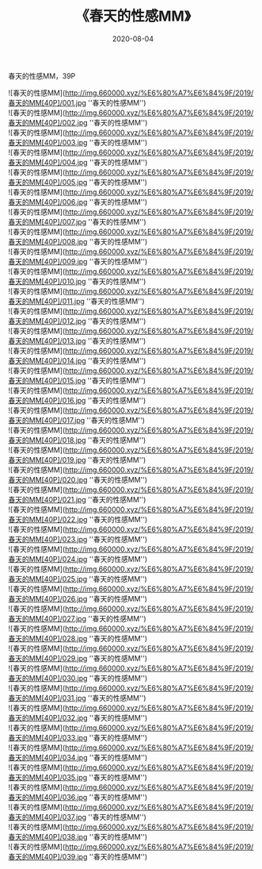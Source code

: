 ﻿---
layout: post
title:  《春天的性感MM》
date:   2020-08-04
img: http://img.660000.xyz/%E6%80%A7%E6%84%9F/2019/春天的MM[40P]/000.jpg
categories: [美女, 性感, 泳衣]
---

春天的性感MM，39P

![春天的性感MM](http://img.660000.xyz/%E6%80%A7%E6%84%9F/2019/春天的MM[40P]/001.jpg ''春天的性感MM'') <br>
![春天的性感MM](http://img.660000.xyz/%E6%80%A7%E6%84%9F/2019/春天的MM[40P]/002.jpg ''春天的性感MM'') <br>
![春天的性感MM](http://img.660000.xyz/%E6%80%A7%E6%84%9F/2019/春天的MM[40P]/003.jpg ''春天的性感MM'') <br>
![春天的性感MM](http://img.660000.xyz/%E6%80%A7%E6%84%9F/2019/春天的MM[40P]/004.jpg ''春天的性感MM'') <br>
![春天的性感MM](http://img.660000.xyz/%E6%80%A7%E6%84%9F/2019/春天的MM[40P]/005.jpg ''春天的性感MM'') <br>
![春天的性感MM](http://img.660000.xyz/%E6%80%A7%E6%84%9F/2019/春天的MM[40P]/006.jpg ''春天的性感MM'') <br>
![春天的性感MM](http://img.660000.xyz/%E6%80%A7%E6%84%9F/2019/春天的MM[40P]/007.jpg ''春天的性感MM'') <br>
![春天的性感MM](http://img.660000.xyz/%E6%80%A7%E6%84%9F/2019/春天的MM[40P]/008.jpg ''春天的性感MM'') <br>
![春天的性感MM](http://img.660000.xyz/%E6%80%A7%E6%84%9F/2019/春天的MM[40P]/009.jpg ''春天的性感MM'') <br>
![春天的性感MM](http://img.660000.xyz/%E6%80%A7%E6%84%9F/2019/春天的MM[40P]/010.jpg ''春天的性感MM'') <br>
![春天的性感MM](http://img.660000.xyz/%E6%80%A7%E6%84%9F/2019/春天的MM[40P]/011.jpg ''春天的性感MM'') <br>
![春天的性感MM](http://img.660000.xyz/%E6%80%A7%E6%84%9F/2019/春天的MM[40P]/012.jpg ''春天的性感MM'') <br>
![春天的性感MM](http://img.660000.xyz/%E6%80%A7%E6%84%9F/2019/春天的MM[40P]/013.jpg ''春天的性感MM'') <br>
![春天的性感MM](http://img.660000.xyz/%E6%80%A7%E6%84%9F/2019/春天的MM[40P]/014.jpg ''春天的性感MM'') <br>
![春天的性感MM](http://img.660000.xyz/%E6%80%A7%E6%84%9F/2019/春天的MM[40P]/015.jpg ''春天的性感MM'') <br>
![春天的性感MM](http://img.660000.xyz/%E6%80%A7%E6%84%9F/2019/春天的MM[40P]/016.jpg ''春天的性感MM'') <br>
![春天的性感MM](http://img.660000.xyz/%E6%80%A7%E6%84%9F/2019/春天的MM[40P]/017.jpg ''春天的性感MM'') <br>
![春天的性感MM](http://img.660000.xyz/%E6%80%A7%E6%84%9F/2019/春天的MM[40P]/018.jpg ''春天的性感MM'') <br>
![春天的性感MM](http://img.660000.xyz/%E6%80%A7%E6%84%9F/2019/春天的MM[40P]/019.jpg ''春天的性感MM'') <br>
![春天的性感MM](http://img.660000.xyz/%E6%80%A7%E6%84%9F/2019/春天的MM[40P]/020.jpg ''春天的性感MM'') <br>
![春天的性感MM](http://img.660000.xyz/%E6%80%A7%E6%84%9F/2019/春天的MM[40P]/021.jpg ''春天的性感MM'') <br>
![春天的性感MM](http://img.660000.xyz/%E6%80%A7%E6%84%9F/2019/春天的MM[40P]/022.jpg ''春天的性感MM'') <br>
![春天的性感MM](http://img.660000.xyz/%E6%80%A7%E6%84%9F/2019/春天的MM[40P]/023.jpg ''春天的性感MM'') <br>
![春天的性感MM](http://img.660000.xyz/%E6%80%A7%E6%84%9F/2019/春天的MM[40P]/024.jpg ''春天的性感MM'') <br>
![春天的性感MM](http://img.660000.xyz/%E6%80%A7%E6%84%9F/2019/春天的MM[40P]/025.jpg ''春天的性感MM'') <br>
![春天的性感MM](http://img.660000.xyz/%E6%80%A7%E6%84%9F/2019/春天的MM[40P]/026.jpg ''春天的性感MM'') <br>
![春天的性感MM](http://img.660000.xyz/%E6%80%A7%E6%84%9F/2019/春天的MM[40P]/027.jpg ''春天的性感MM'') <br>
![春天的性感MM](http://img.660000.xyz/%E6%80%A7%E6%84%9F/2019/春天的MM[40P]/028.jpg ''春天的性感MM'') <br>
![春天的性感MM](http://img.660000.xyz/%E6%80%A7%E6%84%9F/2019/春天的MM[40P]/029.jpg ''春天的性感MM'') <br>
![春天的性感MM](http://img.660000.xyz/%E6%80%A7%E6%84%9F/2019/春天的MM[40P]/030.jpg ''春天的性感MM'') <br>
![春天的性感MM](http://img.660000.xyz/%E6%80%A7%E6%84%9F/2019/春天的MM[40P]/031.jpg ''春天的性感MM'') <br>
![春天的性感MM](http://img.660000.xyz/%E6%80%A7%E6%84%9F/2019/春天的MM[40P]/032.jpg ''春天的性感MM'') <br>
![春天的性感MM](http://img.660000.xyz/%E6%80%A7%E6%84%9F/2019/春天的MM[40P]/033.jpg ''春天的性感MM'') <br>
![春天的性感MM](http://img.660000.xyz/%E6%80%A7%E6%84%9F/2019/春天的MM[40P]/034.jpg ''春天的性感MM'') <br>
![春天的性感MM](http://img.660000.xyz/%E6%80%A7%E6%84%9F/2019/春天的MM[40P]/035.jpg ''春天的性感MM'') <br>
![春天的性感MM](http://img.660000.xyz/%E6%80%A7%E6%84%9F/2019/春天的MM[40P]/036.jpg ''春天的性感MM'') <br>
![春天的性感MM](http://img.660000.xyz/%E6%80%A7%E6%84%9F/2019/春天的MM[40P]/037.jpg ''春天的性感MM'') <br>
![春天的性感MM](http://img.660000.xyz/%E6%80%A7%E6%84%9F/2019/春天的MM[40P]/038.jpg ''春天的性感MM'') <br>
![春天的性感MM](http://img.660000.xyz/%E6%80%A7%E6%84%9F/2019/春天的MM[40P]/039.jpg ''春天的性感MM'') <br>
